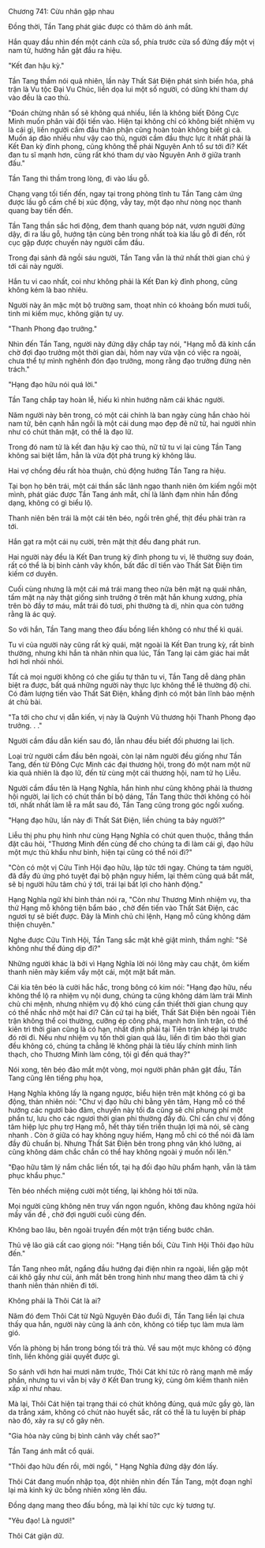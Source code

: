 




Chương 741: Cừu nhân gặp nhau


Đồng thời, Tần Tang phát giác được có thăm dò ánh mắt.

Hắn quay đầu nhìn đến một cánh cửa sổ, phía trước cửa sổ đứng đấy một vị nam tử, hướng hắn gật đầu ra hiệu.

"Kết đan hậu kỳ."

Tần Tang thầm nói quả nhiên, lần này Thất Sát Điện phát sinh biến hóa, phá trận là Vu tộc Đại Vu Chúc, liền dọa lui một số người, có dũng khí tham dự vào đều là cao thủ.

"Đoán chừng nhân số sẽ không quá nhiều, liền là không biết Đông Cực Minh muốn phân vài đội tiến vào. Hiện tại không chỉ có không biết nhiệm vụ là cái gì, liền người cầm đầu thân phận cũng hoàn toàn không biết gì cả. Muốn áp đảo nhiều như vậy cao thủ, người cầm đầu thực lực ít nhất phải là Kết Đan kỳ đỉnh phong, cũng không thể phái Nguyên Anh tổ sư tới đi? Kết đan tu sĩ mạnh hơn, cũng rất khó tham dự vào Nguyên Anh ở giữa tranh đấu."

Tần Tang thì thầm trong lòng, đi vào lầu gỗ.

Chạng vạng tối tiến đến, ngay tại trong phòng tĩnh tu Tần Tang cảm ứng được lầu gỗ cấm chế bị xúc động, vẫy tay, một đạo như nòng nọc thanh quang bay tiến đến.

Tần Tang thần sắc hơi động, đem thanh quang bóp nát, vươn người đứng dậy, đi ra lầu gỗ, hướng tận cùng bên trong nhất toà kia lầu gỗ đi đến, rốt cục gặp được chuyến này người cầm đầu.

Trong đại sảnh đã ngồi sáu người, Tần Tang vẫn là thứ nhất thời gian chú ý tới cái này người.

Hắn tu vi cao nhất, coi như không phải là Kết Đan kỳ đỉnh phong, cũng không kém là bao nhiêu.

Người này ăn mặc một bộ trường sam, thoạt nhìn có khoảng bốn mươi tuổi, tinh mi kiếm mục, không giận tự uy.

"Thanh Phong đạo trưởng."

Nhìn đến Tần Tang, người này đứng dậy chắp tay nói, "Hạng mỗ đã kính cẩn chờ đợi đạo trưởng một thời gian dài, hôm nay vừa vặn có việc ra ngoài, chưa thể tự mình nghênh đón đạo trưởng, mong rằng đạo trưởng đừng nên trách."

"Hạng đạo hữu nói quá lời."

Tần Tang chắp tay hoàn lễ, hiếu kì nhìn hướng năm cái khác người.

Năm người này bên trong, có một cái chính là ban ngày cùng hắn chào hỏi nam tử, bên cạnh hắn ngồi là một cái dung mạo đẹp đẽ nữ tử, hai người nhìn như có chút thân mật, có thể là đạo lữ.

Trong đó nam tử là kết đan hậu kỳ cao thủ, nữ tử tu vi lại cùng Tần Tang không sai biệt lắm, hẳn là vừa đột phá trung kỳ không lâu.

Hai vợ chồng đều rất hòa thuận, chủ động hướng Tần Tang ra hiệu.

Tại bọn họ bên trái, một cái thần sắc lãnh ngạo thanh niên ôm kiếm ngồi một mình, phát giác được Tần Tang ánh mắt, chỉ là lãnh đạm nhìn hắn đồng dạng, không có gì biểu lộ.

Thanh niên bên trái là một cái tên béo, ngồi trên ghế, thịt đều phải tràn ra tới.

Hắn gạt ra một cái nụ cười, trên mặt thịt đều đang phát run.

Hai người này đều là Kết Đan trung kỳ đỉnh phong tu vi, lẽ thường suy đoán, rất có thể là bị bình cảnh vây khốn, bất đắc dĩ tiến vào Thất Sát Điện tìm kiếm cơ duyên.

Cuối cùng nhưng là một cái má trái mang theo nửa bên mặt nạ quái nhân, tấm mặt nạ này thật giống sinh trưởng ở trên mặt hắn khung xương, phía trên bò đầy tơ máu, mắt trái đỏ tươi, phi thường tà dị, nhìn qua còn tưởng rằng là ác quỷ.

So với hắn, Tần Tang mang theo đấu bồng liền không có như thế kì quái.

Tu vi của người này cũng rất kỳ quái, mặt ngoài là Kết Đan trung kỳ, rất bình thường, nhưng khi hắn tà nhãn nhìn qua lúc, Tần Tang lại cảm giác hai mắt hơi hơi nhói nhói.

Tất cả mọi người không có che giấu tự thân tu vi, Tần Tang dễ dàng phân biệt ra được, bất quá những người này thực lực không thể lẽ thường độ chi. Có đảm lượng tiến vào Thất Sát Điện, khẳng định có một bản lĩnh bảo mệnh át chủ bài.

"Ta tới cho chư vị dẫn kiến, vị này là Quỳnh Vũ thương hội Thanh Phong đạo trưởng. . ."

Người cầm đầu dẫn kiến sau đó, lẫn nhau đều biết đối phương lai lịch.

Loại trừ người cầm đầu bên ngoài, còn lại năm người đều giống như Tần Tang, đến từ Đông Cực Minh các đại thương hội, trong đó một nam một nữ kia quả nhiên là đạo lữ, đến từ cùng một cái thương hội, nam tử họ Liễu.

Người cầm đầu tên là Hạng Nghĩa, hắn hình như cũng không phải là thương hội người, lai lịch có chút thần bí bộ dáng, Tần Tang thức thời không có hỏi tới, nhất nhất làm lễ ra mắt sau đó, Tần Tang cũng trong góc ngồi xuống.

"Hạng đạo hữu, lần này đi Thất Sát Điện, liền chúng ta bảy người?"

Liễu thị phu phụ hình như cùng Hạng Nghĩa có chút quen thuộc, thẳng thắn đặt câu hỏi, "Thương Minh đến cùng để cho chúng ta đi làm cái gì, đạo hữu một mực thủ khẩu như bình, hiện tại cũng có thể nói đi?"

"Còn có một vị Cửu Tinh Hội đạo hữu, lập tức tới ngay. Chúng ta tám người, đã đầy đủ ứng phó tuyệt đại bộ phận nguy hiểm, lại thêm cũng quá bắt mắt, sẽ bị người hữu tâm chú ý tới, trái lại bất lợi cho hành động."

Hạng Nghĩa ngữ khí bình thản nói ra, "Còn như Thương Minh nhiệm vụ, tha thứ Hạng mỗ không tiện bẩm báo , chờ đến tiến vào Thất Sát Điện, các ngươi tự sẽ biết được. Đây là Minh chủ chi lệnh, Hạng mỗ cũng không dám thiện chuyên."

Nghe được Cửu Tinh Hội, Tần Tang sắc mặt khẽ giật mình, thầm nghĩ: "Sẽ không như thế đúng dịp đi?"

Những người khác là bởi vì Hạng Nghĩa lời nói lông mày cau chặt, ôm kiếm thanh niên mày kiếm vẩy một cái, một mặt bất mãn.

Cái kia tên béo là cười hắc hắc, trong bông có kim nói: "Hạng đạo hữu, nếu không thể lộ ra nhiệm vụ nội dung, chúng ta cũng không dám làm trái Minh chủ chi mệnh, nhưng nhiệm vụ độ khó cùng cần thiết thời gian chung quy có thể nhắc nhở một hai đi? Căn cứ tại hạ biết, Thất Sát Điện bên ngoài Tiên trận không thể coi thường, cưỡng ép công phá, mạnh hơn linh trận, có thể kiên trì thời gian cũng là có hạn, nhất định phải tại Tiên trận khép lại trước đó rời đi. Nếu như nhiệm vụ tốn thời gian quá lâu, liền đi tìm bảo thời gian đều không có, chúng ta chẳng lẽ không phải là tiêu lấy chính mình linh thạch, cho Thương Minh làm công, tội gì đến quá thay?"

Nói xong, tên béo đảo mắt một vòng, mọi người phân phân gật đầu, Tần Tang cũng lên tiếng phụ họa,

Hạng Nghĩa không lấy là ngang ngược, biểu hiện trên mặt không có gì ba động, thản nhiên nói: "Chư vị đạo hữu chi bằng yên tâm, Hạng mỗ có thể hướng các ngươi bảo đảm, chuyến này tối đa cũng sẽ chỉ phung phí một phần tư, lưu cho các ngươi thời gian phi thường đầy đủ. Chỉ cần chư vị đồng tâm hiệp lực phụ trợ Hạng mỗ, hết thảy tiến triển thuận lợi mà nói, sẽ càng nhanh . Còn ở giữa có hay không nguy hiểm, Hạng mỗ chỉ có thể nói đã làm đầy đủ chuẩn bị. Nhưng Thất Sát Điện bên trong phng vân khó lường, ai cũng không dám chắc chắn có thể hay không ngoài ý muốn nổi lên."

"Đạo hữu tâm lý nắm chắc liền tốt, tại hạ đối đạo hữu phẩm hạnh, vẫn là tâm phục khẩu phục."

Tên béo nhếch miệng cười một tiếng, lại không hỏi tới nữa.

Mọi người cũng không nên truy vấn ngọn nguồn, không đau không ngứa hỏi mấy vấn đề , chờ đợi người cuối cùng đến.

Không bao lâu, bên ngoài truyền đến một trận tiếng bước chân.

Thủ vệ lão giả cất cao giọng nói: "Hạng tiền bối, Cửu Tinh Hội Thôi đạo hữu đến."

Tần Tang nheo mắt, ngẩng đầu hướng đại điện nhìn ra ngoài, liền gặp một cái khô gầy như củi, ánh mắt bên trong hình như mang theo dâm tà chi ý thanh niên thản nhiên đi tới.

Không phải là Thôi Cát là ai?

Năm đó đem Thôi Cát từ Ngũ Nguyên Đảo đuổi đi, Tần Tang liền lại chưa thấy qua hắn, người này cũng là ánh côn, không có tiếp tục làm mưa làm gió.

Vốn là phòng bị hắn trong bóng tối trả thù. Về sau một mực không có động tĩnh, liền không giải quyết được gì.

So sánh với hơn hai mươi năm trước, Thôi Cát khí tức rõ ràng mạnh mẽ mấy phần, nhưng tu vi vẫn bị vây ở Kết Đan trung kỳ, cùng ôm kiếm thanh niên xấp xỉ như nhau.

Mà lại, Thôi Cát hiện tại trạng thái có chút không đúng, quá mức gầy gò, làn da trắng xám, không có chút nào huyết sắc, rất có thể là tu luyện bí pháp nào đó, xảy ra sự cố gây nên.

"Gia hỏa này cũng bị bình cảnh vây chết sao?"

Tần Tang ánh mắt cổ quái.

"Thôi đạo hữu đến rồi, mời ngồi, " Hạng Nghĩa đứng dậy đón lấy.

Thôi Cát đang muốn nhập tọa, đột nhiên nhìn đến Tần Tang, một đoạn nghĩ lại mà kinh ký ức bỗng nhiên xông lên đầu.

Đồng dạng mang theo đấu bồng, mà lại khí tức cực kỳ tương tự.

"Yêu đạo! Là ngươi!"

Thôi Cát giận dữ.




